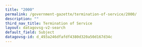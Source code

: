```yaml
---
title: "2000"
permalink: /government-gazette/termination-of-service/2000/
description: ""
third_nav_title: Termination of Service
layout: datagovsg-v2-search
default_field: Subject
datagovsg-id: d_493a246dfafdf4380d320a50d167d34c
---
```

